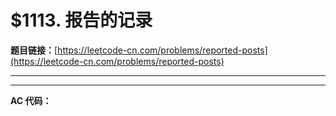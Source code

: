 # $1113. 报告的记录

**题目链接：**[https://leetcode-cn.com/problems/reported-posts](https://leetcode-cn.com/problems/reported-posts)

---

<Cards card="leetcode_1113_reported-posts"></Cards>

---

**AC 代码：**

```java

```